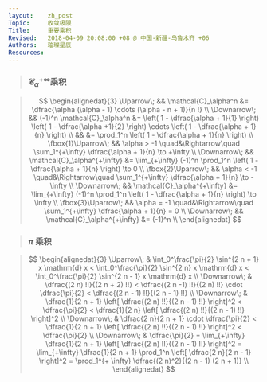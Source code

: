 ```yaml
---
layout:    zh_post
Topic:     收敛极限
Title:     重要乘积
Revised:   2018-04-09 20:08:00 +08 @ 中国-新疆-乌鲁木齐 +06
Authors:   璀璨星辰
Resources:
---
```


> ### $\mathcal{C}_\alpha^{+\infty}$乘积

> $$
> \begin{alignedat}{3}
> \Uparrow\;         &&         \mathcal{C}_\alpha^n &= \dfrac{\alpha (\alpha - 1) \cdots (\alpha - n + 1)}{n !} \\
> \Downarrow\;       &&  (-1)^n \mathcal{C}_\alpha^n &= \left( 1 - \dfrac{\alpha + 1}{1} \right) \left( 1 - \dfrac{\alpha +1}{2} \right) \cdots \left( 1 - \dfrac{\alpha + 1}{n} \right) \\
>                    &&                              &= \prod_1^n \left( 1 - \dfrac{\alpha + 1}{n} \right) \\
> \fbox{1}\Uparrow\; &&             \alpha > -1 \quad&\Rightarrow\quad \sum_1^{+\infty} \dfrac{\alpha + 1}{n} \to +\infty \\
> \Downarrow\;       && \mathcal{C}_\alpha^{+\infty} &= \lim_{+\infty} (-1)^n \prod_1^n \left( 1 - \dfrac{\alpha + 1}{n} \right) \to 0 \\
> \fbox{2}\Uparrow\; &&             \alpha < -1 \quad&\Rightarrow\quad \sum_1^{+\infty} \dfrac{\alpha + 1}{n} \to -\infty \\
> \Downarrow\;       && \mathcal{C}_\alpha^{+\infty} &= \lim_{+\infty} (-1)^n \prod_1^n \left( 1 - \dfrac{\alpha + 1}{n} \right) \to \infty \\
> \fbox{3}\Uparrow\; &&             \alpha = -1 \quad&\Rightarrow\quad \sum_1^{+\infty} \dfrac{\alpha + 1}{n} = 0 \\
> \Downarrow\;       && \mathcal{C}_\alpha^{+\infty} &= (-1)^n \\
> \end{alignedat}
> $$
>

> ### $\pi$ 乘积

> $$
> \begin{alignedat}{3}
> \Uparrow\;   & \int_0^\frac{\pi}{2} \sin^{2 n + 1} x \mathrm{d} x < \int_0^\frac{\pi}{2} \sin^{2 n} x \mathrm{d} x < \int_0^\frac{\pi}{2} \sin^{2 n - 1} x \mathrm{d} x \\
> \Downarrow\; & \dfrac{(2 n) !!}{(2 n + 2) !!} < \dfrac{(2 n -1) !!}{(2 n) !!} \cdot  \dfrac{\pi}{2} < \dfrac{(2 n - 1) !!}{(2 n - 1) !!} \\
> \Downarrow\; & \dfrac{1}{2 n + 1} \left[ \dfrac{(2 n) !!}{(2 n - 1) !!} \right]^2 < \dfrac{\pi}{2} < \dfrac{1}{2 n} \left[ \dfrac{(2 n) !!}{(2 n - 1) !!} \right]^2 \\
> \Downarrow\; & \dfrac{2 n}{2 n + 1} \cdot \dfrac{\pi}{2} < \dfrac{1}{2 n + 1} \left[ \dfrac{(2 n) !!}{(2 n - 1) !!} \right]^2 < \dfrac{\pi}{2} \\
> \Downarrow\; & \dfrac{\pi}{2} = \lim_{+\infty} \dfrac{1}{2 n + 1} \left[ \dfrac{(2 n) !!}{(2 n - 1) !!} \right]^2 = \lim_{+\infty} \dfrac{1}{2 n + 1} \prod_1^n \left[ \dfrac{2 n}{2 n - 1} \right]^2 = \prod_1^{+ \infty} \dfrac{(2 n)^2}{(2 n - 1) (2 n + 1)} \\
> \end{alignedat}
> $$
>
